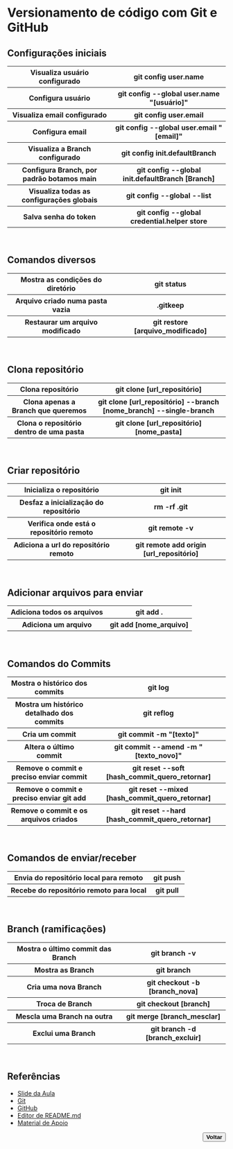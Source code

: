 # Versionamento de código com Git e GitHub

## Configurações iniciais
<table> 
    <tbody>
        <tr>
            <th>Visualiza usuário configurado</th>
            <th>git config user.name</th>
        </tr>
        <tr>
            <th>Configura usuário</th>
            <th>git config --global user.name "[usuário]"</th>
        </tr>
        <tr>
            <th>Visualiza email configurado</th>
            <th>git config user.email</th>
        </tr>
        <tr>
            <th>Configura email</th>
            <th>git config --global user.email "[email]"</th>
        </tr>
        <tr>
            <th>Visualiza a Branch configurado</th>
            <th>git config init.defaultBranch</th>
        </tr>
        <tr>
            <th>Configura Branch, por padrão botamos main</th>
            <th>git config --global init.defaultBranch [Branch]</th>
        </tr>
        <tr>
            <th>Visualiza todas as configurações globais</th>
            <th>git config --global --list</th>
        </tr>
        <tr>
            <th>Salva senha do token</th>
            <th>git config --global credential.helper store</th>
        </tr>
    </tbody>
</table>
<br>

## Comandos diversos
<table> 
    <tbody>
        <tr>
            <th>Mostra as condições do diretório</th>
            <th>git status</th>
        </tr>
        <tr>
            <th>Arquivo criado numa pasta vazia</th>
            <th>.gitkeep</th>
        </tr>
        <tr>
            <th>Restaurar um arquivo modificado</th>
            <th>git restore [arquivo_modificado]</th>
        </tr>
    </tbody>
</table>
<br>

## Clona repositório
<table> 
    <tbody>
        <tr>
            <th>Clona repositório</th>
            <th>git clone [url_repositório]</th>
        </tr>
        <tr>
            <th>Clona apenas a Branch que queremos</th>
            <th>git clone [url_repositório] --branch [nome_branch] --single-branch</th>
        </tr>
        <tr>
            <th>Clona o repositório dentro de uma pasta</th>
            <th>git clone [url_repositório] [nome_pasta]</th>
        </tr>
    </tbody>
</table>
<br>

## Criar repositório
<table> 
    <tbody>
        <tr>
            <th>Inicializa o repositório</th>
            <th>git init</th>
        </tr>
        <tr>
            <th>Desfaz a inicialização do repositório</th>
            <th>rm -rf .git</th>
        </tr>
        <tr>
            <th>Verifica onde está o repositório remoto</th>
            <th>git remote -v</th>
        </tr>
        <tr>
            <th>Adiciona a url do repositório remoto</th>
            <th>git remote add origin [url_repositório]</th>
        </tr>
    </tbody>
</table>
<br>

## Adicionar arquivos para enviar
<table> 
    <tbody>
        <tr>
            <th>Adiciona todos os arquivos</th>
            <th>git add .</th>
        </tr>
        <tr>
            <th>Adiciona um arquivo</th>
            <th>git add [nome_arquivo]</th>
        </tr>
    </tbody>
</table>
<br>

## Comandos do Commits
<table> 
    <tbody>
        <tr>
            <th>Mostra o histórico dos commits</th>
            <th>git log</th>
        </tr>
        <tr>
            <th>Mostra um histórico detalhado dos commits</th>
            <th>git reflog</th>
        </tr>
        <tr>
            <th>Cria um commit</th>
            <th>git commit -m "[texto]"</th>
        </tr>
        <tr>
            <th>Altera o último commit</th>
            <th>git commit --amend -m "[texto_novo]"</th>
        </tr>
        <tr>
            <th>Remove o commit e preciso enviar commit</th>
            <th>git reset --soft [hash_commit_quero_retornar]</th>
        </tr>
        <tr>
            <th>Remove o commit e preciso enviar git add</th>
            <th>git reset --mixed [hash_commit_quero_retornar]</th>
        </tr>
        <tr>
            <th>Remove o commit e os arquivos criados</th>
            <th>git reset --hard [hash_commit_quero_retornar]</th>
        </tr>
    </tbody>
</table>
<br>

## Comandos de enviar/receber
<table> 
    <tbody>
        <tr>
            <th>Envia do repositório local para remoto</th>
            <th>git push</th>
        </tr>
        <tr>
            <th>Recebe do repositório remoto para local</th>
            <th>git pull</th>
        </tr>
    </tbody>
</table>
<br>

## Branch (ramificações)
<table> 
    <tbody>
        <tr>
            <th>Mostra o último commit das Branch</th>
            <th>git branch -v</th>
        </tr>
        <tr>
            <th>Mostra as Branch</th>
            <th>git branch</th>
        </tr>
        <tr>
            <th>Cria uma nova Branch</th>
            <th>git checkout -b [branch_nova]</th>
        </tr>
        <tr>
            <th>Troca de Branch</th>
            <th>git checkout [branch]</th>
        </tr>
        <tr>
            <th>Mescla uma Branch na outra</th>
            <th>git merge [branch_mesclar]</th>
        </tr>
        <tr>
            <th>Exclui uma Branch</th>
            <th>git branch -d [branch_excluir]</th>
        </tr>
    </tbody>
</table>
<br>

## Referências <!--About references / Sobre referências-->
- [Slide da Aula](../docs/03.%20Versionamento%20de%20Código%20com%20Git%20e%20GitHub.pptx)
- [Git](https://git-scm.com/)
- [GitHub](https://github.com/)
- [Editor de README.md](https://readme.so/pt/editor)
- [Material de Apoio](https://github.com/elidianaandrade/dio-curso-git-github)
<div align="right"> <!--About back button / Sobre botão voltar-->
    <a href="../README.md">
        <button><strong>Voltar</strong></button>
    </a>
</div>